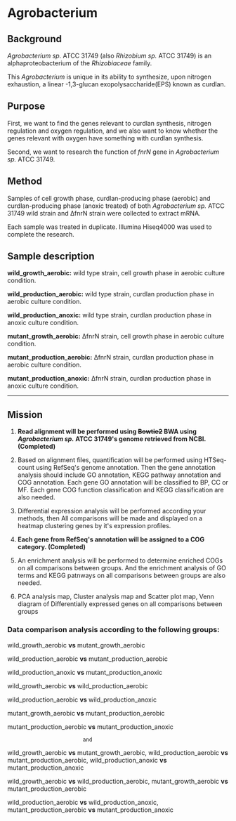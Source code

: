 # Agrobacterium


## Background


*Agrobacterium sp.* ATCC 31749 (also *Rhizobium sp.* ATCC 31749) is an alphaproteobacterium of the *Rhizobiaceae* family.

This *Agrobacterium* is unique in its ability to synthesize, upon nitrogen exhaustion, a linear -1,3-glucan exopolysaccharide(EPS) known as curdlan.


## Purpose


First, we want to find the genes relevant to curdlan synthesis, nitrogen regulation and oxygen regulation, and we also want to know whether the genes relevant with oxygen have something with curdlan synthesis. 

Second, we want to research the function of *fnrN* gene in *Agrobacterium sp.* ATCC 31749. 


## Method


Samples of cell growth phase, curdlan-producing phase (aerobic) and curdlan-producing phase (anoxic treated) of both *Agrobacterium sp.* ATCC 31749 wild strain and ΔfnrN strain were collected to extract mRNA. 

Each sample was treated in duplicate. Illumina Hiseq4000 was used to complete the research.


## Sample description


**wild_growth_aerobic:** wild type strain, cell growth phase in aerobic culture condition.

**wild_production_aerobic:** wild type strain, curdlan production phase in aerobic culture condition.

**wild_production_anoxic:** wild type strain, curdlan production phase in anoxic culture condition.

**mutant_growth_aerobic:** ΔfnrN strain, cell growth phase in aerobic culture condition.

**mutant_production_aerobic:** ΔfnrN strain, curdlan production phase in aerobic culture condition.

**mutant_production_anoxic:** ΔfnrN strain, curdlan production phase in anoxic culture condition.

---


## Mission


1) **Read alignment will be performed using ~~Bowtie2~~ BWA using *Agrobacterium sp.* ATCC 31749's genome retrieved from NCBI. (Completed)**

2) Based on alignment files, quantification will be performed using HTSeq-count using RefSeq's genome annotation. Then the gene annotation analysis should include GO annotation, KEGG pathway annotation and COG annotation. Each gene GO annotation will be classified to BP, CC or MF. Each gene COG function classification and KEGG classification are also needed.

3) Differential expression analysis will be performed according your methods, then All comparisons will be made and displayed on a heatmap clustering genes by it's expression profiles.

4) **Each gene from RefSeq's annotation will be assigned to a COG category. (Completed)**

5) An enrichment analysis will be performed to determine enriched COGs on all comparisons between groups. And the enrichment analysis of GO terms and KEGG patnways on all comparisons between groups are also needed.

6) PCA analysis map, Cluster analysis map and Scatter plot map, Venn diagram of Differentially expressed genes on all comparisons between groups


### Data comparison analysis according to the following groups:


wild_growth_aerobic **vs** mutant_growth_aerobic

wild_production_aerobic **vs** mutant_production_aerobic

wild_production_anoxic **vs** mutant_production_anoxic

wild_growth_aerobic **vs** wild_production_aerobic

wild_production_aerobic **vs** wild_production_anoxic

mutant_growth_aerobic **vs** mutant_production_aerobic

mutant_production_aerobic **vs** mutant_production_anoxic


                            and


wild_growth_aerobic **vs** mutant_growth_aerobic, wild_production_aerobic **vs** mutant_production_aerobic, wild_production_anoxic **vs** mutant_production_anoxic

wild_growth_aerobic **vs** wild_production_aerobic, mutant_growth_aerobic **vs** mutant_production_aerobic

wild_production_aerobic **vs** wild_production_anoxic, mutant_production_aerobic **vs** mutant_production_anoxic
